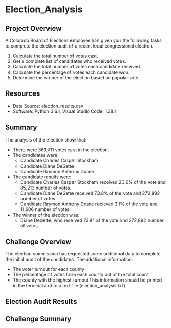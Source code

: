 # Election_Analysis

## Project Overview
A Colorado Board of Elections employee has given you the following tasks to complete the election audit of a recent local congressional election.

1. Calculate the total number of votes cast.
2. Get a complete list of candidates who received votes.
3. Calculate the total number of votes each candidate received.
4. Calculate the percentage of votes each candidate won.
5. Determine the winner of the election based on popular vote. 

## Resources
  - Data Source: election_results.csv
  - Software: Python 3.6.1, Visual Studio Code, 1.38.1

## Summary
The analysis of the election show that:
- There were 369,711 votes cast in the election.
- The candidates were:
    - Candidate Charles Casper Stockham
    - Candidate Diane DeGette
    - Candidate Raymon Anthony Doane
 - The candidate results were:
    - Candidate Charles Casper Stockham received 23.0% of the vote and 85,213 number of votes.
    - Candidate Diane DeGette received 73.8% of the vote and 272,892 number of votes.
    - Candidate Raymon Anthony Doane recieved 3.1% of the vote and 11,606 number of votes.
 - The winner of the election was:
    - Diane DeGette, who received 73.8" of the vote and 272,892 number of votes.

## Challenge Overview
The election commission has requested some additional data to complete the initial audit of the candidates.
The additional information:
 - The voter turnout for each county
 - The percentage of votes from each county out of the total count
 - The county with the highest turnout
This information should be printed in the terminal and to a text file (election_analysis.txt).

## Election Audit Results

## Challenge Summary
